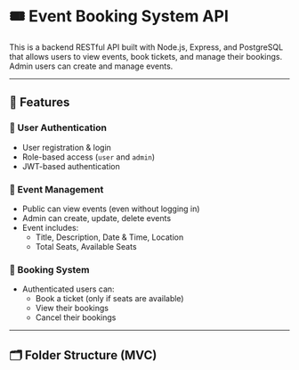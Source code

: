 # 🎟️ Event Booking System API

This is a backend RESTful API built with Node.js, Express, and PostgreSQL that allows users to view events, book tickets, and manage their bookings. Admin users can create and manage events.

---

## 🚀 Features

### 👤 User Authentication
- User registration & login
- Role-based access (`user` and `admin`)
- JWT-based authentication

### 📅 Event Management
- Public can view events (even without logging in)
- Admin can create, update, delete events
- Event includes:
  - Title, Description, Date & Time, Location
  - Total Seats, Available Seats

### 🧾 Booking System
- Authenticated users can:
  - Book a ticket (only if seats are available)
  - View their bookings
  - Cancel their bookings

---

## 🗂️ Folder Structure (MVC)

